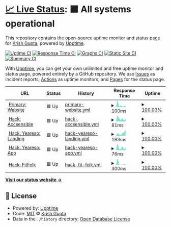 # [📈 Live Status](https://uptime.krsh.eu.org): <!--live status--> **🟩 All systems operational**

This repository contains the open-source uptime monitor and status page for [Krish Gupta](links.krsh.eu.org), powered by [Upptime](https://github.com/upptime/upptime).

[![Uptime CI](https://github.com/krshkun/uptime/workflows/Uptime%20CI/badge.svg)](https://github.com/krshkun/uptime/actions?query=workflow%3A%22Uptime+CI%22)
[![Response Time CI](https://github.com/krshkun/uptime/workflows/Response%20Time%20CI/badge.svg)](https://github.com/krshkun/uptime/actions?query=workflow%3A%22Response+Time+CI%22)
[![Graphs CI](https://github.com/krshkun/uptime/workflows/Graphs%20CI/badge.svg)](https://github.com/krshkun/uptime/actions?query=workflow%3A%22Graphs+CI%22)
[![Static Site CI](https://github.com/krshkun/uptime/workflows/Static%20Site%20CI/badge.svg)](https://github.com/krshkun/uptime/actions?query=workflow%3A%22Static+Site+CI%22)
[![Summary CI](https://github.com/krshkun/uptime/workflows/Summary%20CI/badge.svg)](https://github.com/krshkun/uptime/actions?query=workflow%3A%22Summary+CI%22)

With [Upptime](https://upptime.js.org), you can get your own unlimited and free uptime monitor and status page, powered entirely by a GitHub repository. We use [Issues](https://github.com/krshkun/uptime/issues) as incident reports, [Actions](https://github.com/krshkun/uptime/actions) as uptime monitors, and [Pages](https://uptime.krsh.eu.org) for the status page.

<!--start: status pages-->
<!-- This summary is generated by Upptime (https://github.com/upptime/upptime) -->
<!-- Do not edit this manually, your changes will be overwritten -->
<!-- prettier-ignore -->
| URL | Status | History | Response Time | Uptime |
| --- | ------ | ------- | ------------- | ------ |
| <img alt="" src="https://icons.duckduckgo.com/ip3/website-krshkun.vercel.app.ico" height="13"> [Primary: Website](https://website-krshkun.vercel.app) | 🟩 Up | [primary-website.yml](https://github.com/krshkun/uptime/commits/HEAD/history/primary-website.yml) | <details><summary><img alt="Response time graph" src="./graphs/primary-website/response-time-week.png" height="20"> 100ms</summary><br><a href="https://uptime.krsh.eu.org/history/primary-website"><img alt="Response time 100" src="https://img.shields.io/endpoint?url=https%3A%2F%2Fraw.githubusercontent.com%2Fkrshkun%2Fuptime%2FHEAD%2Fapi%2Fprimary-website%2Fresponse-time.json"></a><br><a href="https://uptime.krsh.eu.org/history/primary-website"><img alt="24-hour response time 78" src="https://img.shields.io/endpoint?url=https%3A%2F%2Fraw.githubusercontent.com%2Fkrshkun%2Fuptime%2FHEAD%2Fapi%2Fprimary-website%2Fresponse-time-day.json"></a><br><a href="https://uptime.krsh.eu.org/history/primary-website"><img alt="7-day response time 100" src="https://img.shields.io/endpoint?url=https%3A%2F%2Fraw.githubusercontent.com%2Fkrshkun%2Fuptime%2FHEAD%2Fapi%2Fprimary-website%2Fresponse-time-week.json"></a><br><a href="https://uptime.krsh.eu.org/history/primary-website"><img alt="30-day response time 100" src="https://img.shields.io/endpoint?url=https%3A%2F%2Fraw.githubusercontent.com%2Fkrshkun%2Fuptime%2FHEAD%2Fapi%2Fprimary-website%2Fresponse-time-month.json"></a><br><a href="https://uptime.krsh.eu.org/history/primary-website"><img alt="1-year response time 100" src="https://img.shields.io/endpoint?url=https%3A%2F%2Fraw.githubusercontent.com%2Fkrshkun%2Fuptime%2FHEAD%2Fapi%2Fprimary-website%2Fresponse-time-year.json"></a></details> | <details><summary><a href="https://uptime.krsh.eu.org/history/primary-website">100.00%</a></summary><a href="https://uptime.krsh.eu.org/history/primary-website"><img alt="All-time uptime 100.00%" src="https://img.shields.io/endpoint?url=https%3A%2F%2Fraw.githubusercontent.com%2Fkrshkun%2Fuptime%2FHEAD%2Fapi%2Fprimary-website%2Fuptime.json"></a><br><a href="https://uptime.krsh.eu.org/history/primary-website"><img alt="24-hour uptime 100.00%" src="https://img.shields.io/endpoint?url=https%3A%2F%2Fraw.githubusercontent.com%2Fkrshkun%2Fuptime%2FHEAD%2Fapi%2Fprimary-website%2Fuptime-day.json"></a><br><a href="https://uptime.krsh.eu.org/history/primary-website"><img alt="7-day uptime 100.00%" src="https://img.shields.io/endpoint?url=https%3A%2F%2Fraw.githubusercontent.com%2Fkrshkun%2Fuptime%2FHEAD%2Fapi%2Fprimary-website%2Fuptime-week.json"></a><br><a href="https://uptime.krsh.eu.org/history/primary-website"><img alt="30-day uptime 100.00%" src="https://img.shields.io/endpoint?url=https%3A%2F%2Fraw.githubusercontent.com%2Fkrshkun%2Fuptime%2FHEAD%2Fapi%2Fprimary-website%2Fuptime-month.json"></a><br><a href="https://uptime.krsh.eu.org/history/primary-website"><img alt="1-year uptime 100.00%" src="https://img.shields.io/endpoint?url=https%3A%2F%2Fraw.githubusercontent.com%2Fkrshkun%2Fuptime%2FHEAD%2Fapi%2Fprimary-website%2Fuptime-year.json"></a></details>
| <img alt="" src="https://icons.duckduckgo.com/ip3/accsensible.vercel.app.ico" height="13"> [Hack: Accsensible](https://accsensible.vercel.app) | 🟩 Up | [hack-accsensible.yml](https://github.com/krshkun/uptime/commits/HEAD/history/hack-accsensible.yml) | <details><summary><img alt="Response time graph" src="./graphs/hack-accsensible/response-time-week.png" height="20"> 81ms</summary><br><a href="https://uptime.krsh.eu.org/history/hack-accsensible"><img alt="Response time 81" src="https://img.shields.io/endpoint?url=https%3A%2F%2Fraw.githubusercontent.com%2Fkrshkun%2Fuptime%2FHEAD%2Fapi%2Fhack-accsensible%2Fresponse-time.json"></a><br><a href="https://uptime.krsh.eu.org/history/hack-accsensible"><img alt="24-hour response time 125" src="https://img.shields.io/endpoint?url=https%3A%2F%2Fraw.githubusercontent.com%2Fkrshkun%2Fuptime%2FHEAD%2Fapi%2Fhack-accsensible%2Fresponse-time-day.json"></a><br><a href="https://uptime.krsh.eu.org/history/hack-accsensible"><img alt="7-day response time 81" src="https://img.shields.io/endpoint?url=https%3A%2F%2Fraw.githubusercontent.com%2Fkrshkun%2Fuptime%2FHEAD%2Fapi%2Fhack-accsensible%2Fresponse-time-week.json"></a><br><a href="https://uptime.krsh.eu.org/history/hack-accsensible"><img alt="30-day response time 81" src="https://img.shields.io/endpoint?url=https%3A%2F%2Fraw.githubusercontent.com%2Fkrshkun%2Fuptime%2FHEAD%2Fapi%2Fhack-accsensible%2Fresponse-time-month.json"></a><br><a href="https://uptime.krsh.eu.org/history/hack-accsensible"><img alt="1-year response time 81" src="https://img.shields.io/endpoint?url=https%3A%2F%2Fraw.githubusercontent.com%2Fkrshkun%2Fuptime%2FHEAD%2Fapi%2Fhack-accsensible%2Fresponse-time-year.json"></a></details> | <details><summary><a href="https://uptime.krsh.eu.org/history/hack-accsensible">100.00%</a></summary><a href="https://uptime.krsh.eu.org/history/hack-accsensible"><img alt="All-time uptime 100.00%" src="https://img.shields.io/endpoint?url=https%3A%2F%2Fraw.githubusercontent.com%2Fkrshkun%2Fuptime%2FHEAD%2Fapi%2Fhack-accsensible%2Fuptime.json"></a><br><a href="https://uptime.krsh.eu.org/history/hack-accsensible"><img alt="24-hour uptime 100.00%" src="https://img.shields.io/endpoint?url=https%3A%2F%2Fraw.githubusercontent.com%2Fkrshkun%2Fuptime%2FHEAD%2Fapi%2Fhack-accsensible%2Fuptime-day.json"></a><br><a href="https://uptime.krsh.eu.org/history/hack-accsensible"><img alt="7-day uptime 100.00%" src="https://img.shields.io/endpoint?url=https%3A%2F%2Fraw.githubusercontent.com%2Fkrshkun%2Fuptime%2FHEAD%2Fapi%2Fhack-accsensible%2Fuptime-week.json"></a><br><a href="https://uptime.krsh.eu.org/history/hack-accsensible"><img alt="30-day uptime 100.00%" src="https://img.shields.io/endpoint?url=https%3A%2F%2Fraw.githubusercontent.com%2Fkrshkun%2Fuptime%2FHEAD%2Fapi%2Fhack-accsensible%2Fuptime-month.json"></a><br><a href="https://uptime.krsh.eu.org/history/hack-accsensible"><img alt="1-year uptime 100.00%" src="https://img.shields.io/endpoint?url=https%3A%2F%2Fraw.githubusercontent.com%2Fkrshkun%2Fuptime%2FHEAD%2Fapi%2Fhack-accsensible%2Fuptime-year.json"></a></details>
| <img alt="" src="https://icons.duckduckgo.com/ip3/krshkun.wixsite.com.ico" height="13"> [Hack: Yeareso: Landing](https://krshkun.wixsite.com/yeareso) | 🟩 Up | [hack-yeareso-landing.yml](https://github.com/krshkun/uptime/commits/HEAD/history/hack-yeareso-landing.yml) | <details><summary><img alt="Response time graph" src="./graphs/hack-yeareso-landing/response-time-week.png" height="20"> 193ms</summary><br><a href="https://uptime.krsh.eu.org/history/hack-yeareso-landing"><img alt="Response time 193" src="https://img.shields.io/endpoint?url=https%3A%2F%2Fraw.githubusercontent.com%2Fkrshkun%2Fuptime%2FHEAD%2Fapi%2Fhack-yeareso-landing%2Fresponse-time.json"></a><br><a href="https://uptime.krsh.eu.org/history/hack-yeareso-landing"><img alt="24-hour response time 173" src="https://img.shields.io/endpoint?url=https%3A%2F%2Fraw.githubusercontent.com%2Fkrshkun%2Fuptime%2FHEAD%2Fapi%2Fhack-yeareso-landing%2Fresponse-time-day.json"></a><br><a href="https://uptime.krsh.eu.org/history/hack-yeareso-landing"><img alt="7-day response time 193" src="https://img.shields.io/endpoint?url=https%3A%2F%2Fraw.githubusercontent.com%2Fkrshkun%2Fuptime%2FHEAD%2Fapi%2Fhack-yeareso-landing%2Fresponse-time-week.json"></a><br><a href="https://uptime.krsh.eu.org/history/hack-yeareso-landing"><img alt="30-day response time 193" src="https://img.shields.io/endpoint?url=https%3A%2F%2Fraw.githubusercontent.com%2Fkrshkun%2Fuptime%2FHEAD%2Fapi%2Fhack-yeareso-landing%2Fresponse-time-month.json"></a><br><a href="https://uptime.krsh.eu.org/history/hack-yeareso-landing"><img alt="1-year response time 193" src="https://img.shields.io/endpoint?url=https%3A%2F%2Fraw.githubusercontent.com%2Fkrshkun%2Fuptime%2FHEAD%2Fapi%2Fhack-yeareso-landing%2Fresponse-time-year.json"></a></details> | <details><summary><a href="https://uptime.krsh.eu.org/history/hack-yeareso-landing">100.00%</a></summary><a href="https://uptime.krsh.eu.org/history/hack-yeareso-landing"><img alt="All-time uptime 100.00%" src="https://img.shields.io/endpoint?url=https%3A%2F%2Fraw.githubusercontent.com%2Fkrshkun%2Fuptime%2FHEAD%2Fapi%2Fhack-yeareso-landing%2Fuptime.json"></a><br><a href="https://uptime.krsh.eu.org/history/hack-yeareso-landing"><img alt="24-hour uptime 100.00%" src="https://img.shields.io/endpoint?url=https%3A%2F%2Fraw.githubusercontent.com%2Fkrshkun%2Fuptime%2FHEAD%2Fapi%2Fhack-yeareso-landing%2Fuptime-day.json"></a><br><a href="https://uptime.krsh.eu.org/history/hack-yeareso-landing"><img alt="7-day uptime 100.00%" src="https://img.shields.io/endpoint?url=https%3A%2F%2Fraw.githubusercontent.com%2Fkrshkun%2Fuptime%2FHEAD%2Fapi%2Fhack-yeareso-landing%2Fuptime-week.json"></a><br><a href="https://uptime.krsh.eu.org/history/hack-yeareso-landing"><img alt="30-day uptime 100.00%" src="https://img.shields.io/endpoint?url=https%3A%2F%2Fraw.githubusercontent.com%2Fkrshkun%2Fuptime%2FHEAD%2Fapi%2Fhack-yeareso-landing%2Fuptime-month.json"></a><br><a href="https://uptime.krsh.eu.org/history/hack-yeareso-landing"><img alt="1-year uptime 100.00%" src="https://img.shields.io/endpoint?url=https%3A%2F%2Fraw.githubusercontent.com%2Fkrshkun%2Fuptime%2FHEAD%2Fapi%2Fhack-yeareso-landing%2Fuptime-year.json"></a></details>
| <img alt="" src="https://icons.duckduckgo.com/ip3/yeareso-krshkun.vercel.app.ico" height="13"> [Hack: Yeareso: App](https://yeareso-krshkun.vercel.app) | 🟩 Up | [hack-yeareso-app.yml](https://github.com/krshkun/uptime/commits/HEAD/history/hack-yeareso-app.yml) | <details><summary><img alt="Response time graph" src="./graphs/hack-yeareso-app/response-time-week.png" height="20"> 76ms</summary><br><a href="https://uptime.krsh.eu.org/history/hack-yeareso-app"><img alt="Response time 76" src="https://img.shields.io/endpoint?url=https%3A%2F%2Fraw.githubusercontent.com%2Fkrshkun%2Fuptime%2FHEAD%2Fapi%2Fhack-yeareso-app%2Fresponse-time.json"></a><br><a href="https://uptime.krsh.eu.org/history/hack-yeareso-app"><img alt="24-hour response time 72" src="https://img.shields.io/endpoint?url=https%3A%2F%2Fraw.githubusercontent.com%2Fkrshkun%2Fuptime%2FHEAD%2Fapi%2Fhack-yeareso-app%2Fresponse-time-day.json"></a><br><a href="https://uptime.krsh.eu.org/history/hack-yeareso-app"><img alt="7-day response time 76" src="https://img.shields.io/endpoint?url=https%3A%2F%2Fraw.githubusercontent.com%2Fkrshkun%2Fuptime%2FHEAD%2Fapi%2Fhack-yeareso-app%2Fresponse-time-week.json"></a><br><a href="https://uptime.krsh.eu.org/history/hack-yeareso-app"><img alt="30-day response time 76" src="https://img.shields.io/endpoint?url=https%3A%2F%2Fraw.githubusercontent.com%2Fkrshkun%2Fuptime%2FHEAD%2Fapi%2Fhack-yeareso-app%2Fresponse-time-month.json"></a><br><a href="https://uptime.krsh.eu.org/history/hack-yeareso-app"><img alt="1-year response time 76" src="https://img.shields.io/endpoint?url=https%3A%2F%2Fraw.githubusercontent.com%2Fkrshkun%2Fuptime%2FHEAD%2Fapi%2Fhack-yeareso-app%2Fresponse-time-year.json"></a></details> | <details><summary><a href="https://uptime.krsh.eu.org/history/hack-yeareso-app">100.00%</a></summary><a href="https://uptime.krsh.eu.org/history/hack-yeareso-app"><img alt="All-time uptime 100.00%" src="https://img.shields.io/endpoint?url=https%3A%2F%2Fraw.githubusercontent.com%2Fkrshkun%2Fuptime%2FHEAD%2Fapi%2Fhack-yeareso-app%2Fuptime.json"></a><br><a href="https://uptime.krsh.eu.org/history/hack-yeareso-app"><img alt="24-hour uptime 100.00%" src="https://img.shields.io/endpoint?url=https%3A%2F%2Fraw.githubusercontent.com%2Fkrshkun%2Fuptime%2FHEAD%2Fapi%2Fhack-yeareso-app%2Fuptime-day.json"></a><br><a href="https://uptime.krsh.eu.org/history/hack-yeareso-app"><img alt="7-day uptime 100.00%" src="https://img.shields.io/endpoint?url=https%3A%2F%2Fraw.githubusercontent.com%2Fkrshkun%2Fuptime%2FHEAD%2Fapi%2Fhack-yeareso-app%2Fuptime-week.json"></a><br><a href="https://uptime.krsh.eu.org/history/hack-yeareso-app"><img alt="30-day uptime 100.00%" src="https://img.shields.io/endpoint?url=https%3A%2F%2Fraw.githubusercontent.com%2Fkrshkun%2Fuptime%2FHEAD%2Fapi%2Fhack-yeareso-app%2Fuptime-month.json"></a><br><a href="https://uptime.krsh.eu.org/history/hack-yeareso-app"><img alt="1-year uptime 100.00%" src="https://img.shields.io/endpoint?url=https%3A%2F%2Fraw.githubusercontent.com%2Fkrshkun%2Fuptime%2FHEAD%2Fapi%2Fhack-yeareso-app%2Fuptime-year.json"></a></details>
| <img alt="" src="https://icons.duckduckgo.com/ip3/krshkun.wixsite.com.ico" height="13"> [Hack: FitFolk](https://krshkun.wixsite.com/fitfolk) | 🟩 Up | [hack-fit-folk.yml](https://github.com/krshkun/uptime/commits/HEAD/history/hack-fit-folk.yml) | <details><summary><img alt="Response time graph" src="./graphs/hack-fit-folk/response-time-week.png" height="20"> 300ms</summary><br><a href="https://uptime.krsh.eu.org/history/hack-fit-folk"><img alt="Response time 300" src="https://img.shields.io/endpoint?url=https%3A%2F%2Fraw.githubusercontent.com%2Fkrshkun%2Fuptime%2FHEAD%2Fapi%2Fhack-fit-folk%2Fresponse-time.json"></a><br><a href="https://uptime.krsh.eu.org/history/hack-fit-folk"><img alt="24-hour response time 49" src="https://img.shields.io/endpoint?url=https%3A%2F%2Fraw.githubusercontent.com%2Fkrshkun%2Fuptime%2FHEAD%2Fapi%2Fhack-fit-folk%2Fresponse-time-day.json"></a><br><a href="https://uptime.krsh.eu.org/history/hack-fit-folk"><img alt="7-day response time 300" src="https://img.shields.io/endpoint?url=https%3A%2F%2Fraw.githubusercontent.com%2Fkrshkun%2Fuptime%2FHEAD%2Fapi%2Fhack-fit-folk%2Fresponse-time-week.json"></a><br><a href="https://uptime.krsh.eu.org/history/hack-fit-folk"><img alt="30-day response time 300" src="https://img.shields.io/endpoint?url=https%3A%2F%2Fraw.githubusercontent.com%2Fkrshkun%2Fuptime%2FHEAD%2Fapi%2Fhack-fit-folk%2Fresponse-time-month.json"></a><br><a href="https://uptime.krsh.eu.org/history/hack-fit-folk"><img alt="1-year response time 300" src="https://img.shields.io/endpoint?url=https%3A%2F%2Fraw.githubusercontent.com%2Fkrshkun%2Fuptime%2FHEAD%2Fapi%2Fhack-fit-folk%2Fresponse-time-year.json"></a></details> | <details><summary><a href="https://uptime.krsh.eu.org/history/hack-fit-folk">100.00%</a></summary><a href="https://uptime.krsh.eu.org/history/hack-fit-folk"><img alt="All-time uptime 100.00%" src="https://img.shields.io/endpoint?url=https%3A%2F%2Fraw.githubusercontent.com%2Fkrshkun%2Fuptime%2FHEAD%2Fapi%2Fhack-fit-folk%2Fuptime.json"></a><br><a href="https://uptime.krsh.eu.org/history/hack-fit-folk"><img alt="24-hour uptime 100.00%" src="https://img.shields.io/endpoint?url=https%3A%2F%2Fraw.githubusercontent.com%2Fkrshkun%2Fuptime%2FHEAD%2Fapi%2Fhack-fit-folk%2Fuptime-day.json"></a><br><a href="https://uptime.krsh.eu.org/history/hack-fit-folk"><img alt="7-day uptime 100.00%" src="https://img.shields.io/endpoint?url=https%3A%2F%2Fraw.githubusercontent.com%2Fkrshkun%2Fuptime%2FHEAD%2Fapi%2Fhack-fit-folk%2Fuptime-week.json"></a><br><a href="https://uptime.krsh.eu.org/history/hack-fit-folk"><img alt="30-day uptime 100.00%" src="https://img.shields.io/endpoint?url=https%3A%2F%2Fraw.githubusercontent.com%2Fkrshkun%2Fuptime%2FHEAD%2Fapi%2Fhack-fit-folk%2Fuptime-month.json"></a><br><a href="https://uptime.krsh.eu.org/history/hack-fit-folk"><img alt="1-year uptime 100.00%" src="https://img.shields.io/endpoint?url=https%3A%2F%2Fraw.githubusercontent.com%2Fkrshkun%2Fuptime%2FHEAD%2Fapi%2Fhack-fit-folk%2Fuptime-year.json"></a></details>

<!--end: status pages-->

[**Visit our status website →**](https://uptime.krsh.eu.org)

## 📄 License

- Powered by: [Upptime](https://github.com/upptime/upptime)
- Code: [MIT](./LICENSE) © [Krish Gupta](links.krsh.eu.org)
- Data in the `./history` directory: [Open Database License](https://opendatacommons.org/licenses/odbl/1-0/)
